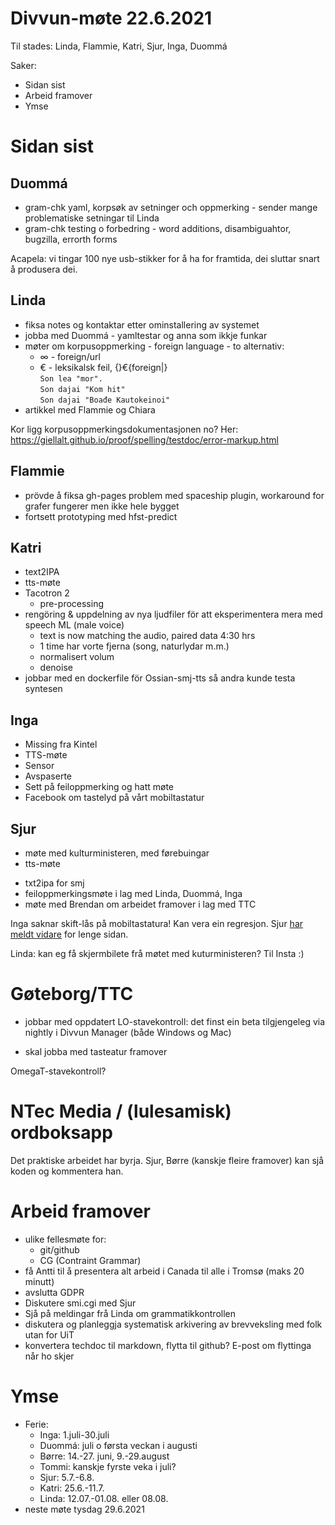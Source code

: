 # Divvun-møte 22.6.2021

Til stades: Linda, Flammie, Katri, Sjur, Inga, Duommá

Saker:
* Sidan sist
* Arbeid framover
* Ymse

# Sidan sist

## Duommá
* gram-chk yaml, korpsøk av setninger och oppmerking - sender mange problematiske setningar til Linda
* gram-chk testing o forbedring - word additions, disambiguahtor, bugzilla, errorth forms

Acapela: vi tingar 100 nye usb-stikker for å ha for framtida, dei sluttar snart å produsera dei.

## Linda
* fiksa notes og kontaktar etter ominstallering av systemet
* jobba med Duommá - yamltestar og anna som ikkje funkar
* møter om korpusoppmerking - foreign language - to alternativ:
    - ∞ - foreign/url
    - € - leksikalsk feil, {}€{foreign|}  
    `Son lea "mor".`  
    `Son dajai "Kom hit"`  
    `Son dajai "Boađe Kautokeinoi"`
* artikkel med Flammie og Chiara 

Kor ligg korpusoppmerkingsdokumentasjonen no? Her: <https://giellalt.github.io/proof/spelling/testdoc/error-markup.html>

## Flammie
* prövde å fiksa gh-pages problem med spaceship plugin, workaround for grafer fungerer men ikke hele bygget
* fortsett prototyping med hfst-predict

## Katri
* text2IPA
* tts-møte
* Tacotron 2
    * pre-processing
* rengöring & uppdelning av nya ljudfiler för att eksperimentera mera med speech ML (male voice)
    - text is now matching the audio, paired data 4:30 hrs
    - 1 time har vorte fjerna (song, naturlydar m.m.)
    - normalisert volum
    - denoise
* jobbar med en dockerfile för Ossian-smj-tts så andra kunde testa syntesen

## Inga
* Missing fra Kintel
* TTS-møte
* Sensor
* Avspaserte
* Sett på feiloppmerking og hatt møte
* Facebook om tastelyd på vårt mobiltastatur

## Sjur
* møte med kulturministeren, med førebuingar
* tts-møte
- txt2ipa for smj
- feiloppmerkingsmøte i lag med Linda, Duommá, Inga
- møte med Brendan om arbeidet framover i lag med TTC

Inga saknar skift-lås på mobiltastatura! Kan vera ein regresjon.
Sjur [har meldt vidare](https://github.com/divvun/giellakbd-ios/issues/188) for lenge sidan.

Linda: kan eg få skjermbilete frå møtet med kuturministeren? Til Insta :)

# Gøteborg/TTC
* jobbar med oppdatert LO-stavekontroll: det finst ein beta tilgjengeleg via nightly i Divvun Manager (både Windows og Mac)
- skal jobba med tasteatur framover

OmegaT-stavekontroll?

# NTec Media / (lulesamisk) ordboksapp

Det praktiske arbeidet har byrja. Sjur, Børre (kanskje fleire framover) kan sjå koden og kommentera han.

# Arbeid framover
* ulike fellesmøte for:
    * git/github
    * CG (Contraint Grammar)
* få Antti til å presentera alt arbeid i Canada til alle i Tromsø (maks 20 minutt)
* avslutta GDPR
* Diskutere smi.cgi med Sjur
* Sjå på meldingar frå Linda om grammatikkontrollen
* diskutera og planleggja systematisk arkivering av brevveksling med folk utan for UiT
* konvertera techdoc til markdown, flytta til github? E-post om flyttinga når ho skjer

# Ymse
* Ferie:
    * Inga: 1.juli-30.juli
    * Duommá: juli o førsta veckan i augusti
    * Børre: 14.-27. juni, 9.-29.august
    * Tommi: kanskje fyrste veka i juli?
    * Sjur: 5.7.-6.8.
    * Katri: 25.6.-11.7.
    * Linda: 12.07.-01.08. eller 08.08.
* neste møte tysdag 29.6.2021
